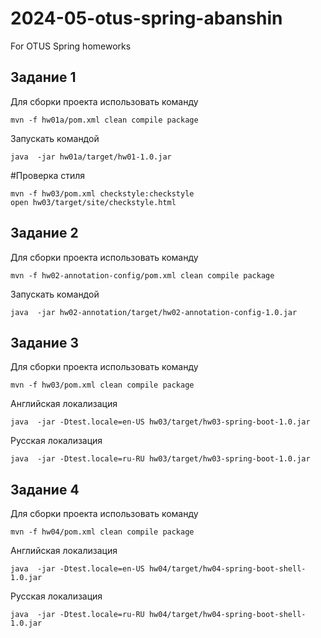 # 2024-05-otus-spring-abanshin

For OTUS Spring homeworks

## Задание 1 
Для сборки проекта использовать команду
```shell
mvn -f hw01a/pom.xml clean compile package
```
Запускать командой
```shell
java  -jar hw01a/target/hw01-1.0.jar
```

#Проверка стиля

```shell
mvn -f hw03/pom.xml checkstyle:checkstyle
open hw03/target/site/checkstyle.html
```

## Задание 2
Для сборки проекта использовать команду
```shell
mvn -f hw02-annotation-config/pom.xml clean compile package
```
Запускать командой
```shell
java  -jar hw02-annotation/target/hw02-annotation-config-1.0.jar
```

## Задание 3
Для сборки проекта использовать команду
```shell
mvn -f hw03/pom.xml clean compile package
```
Английская локализация  
```shell
java  -jar -Dtest.locale=en-US hw03/target/hw03-spring-boot-1.0.jar
```
Русская локализация
```shell
java  -jar -Dtest.locale=ru-RU hw03/target/hw03-spring-boot-1.0.jar
```
## Задание 4
Для сборки проекта использовать команду
```shell
mvn -f hw04/pom.xml clean compile package
```
Английская локализация
```shell
java  -jar -Dtest.locale=en-US hw04/target/hw04-spring-boot-shell-1.0.jar
```
Русская локализация
```shell
java  -jar -Dtest.locale=ru-RU hw04/target/hw04-spring-boot-shell-1.0.jar
```
